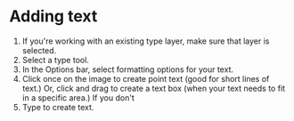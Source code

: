 # Adding text

1. If you're working with an existing type layer, make sure that layer is selected.
2. Select a type tool.
3. In the Options bar, select formatting options for your text.
4. Click once on the image to create point text (good for short lines of text.) Or, click and drag to create a text box (when your text needs to fit in a specific area.) If you don't&#x20;
5. Type to create text.
